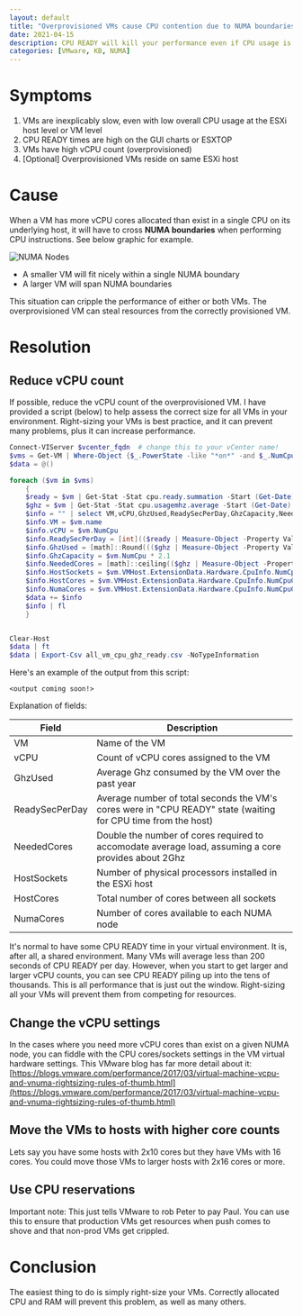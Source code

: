 ```yaml
---
layout: default
title: "Overprovisioned VMs cause CPU contention due to NUMA boundaries"
date: 2021-04-15
description: CPU READY will kill your performance even if CPU usage is low
categories: [VMware, KB, NUMA]
---
```


# Symptoms

1. VMs are inexplicably slow, even with low overall CPU usage at the ESXi host level or VM level
2. CPU READY times are high on the GUI charts or ESXTOP
3. VMs have high vCPU count (overprovisioned)
4. \[Optional\] Overprovisioned VMs reside on same ESXi host

# Cause

When a VM has more vCPU cores allocated than exist in a single CPU on its underlying host, it will have to cross **NUMA boundaries** when performing CPU instructions.  See below graphic for example.

![NUMA Nodes](/_assets/numa.png)

- A smaller VM will fit nicely within a single NUMA boundary
- A larger VM will span NUMA boundaries

This situation can cripple the performance of either or both VMs. The overprovisioned VM can steal resources from the correctly provisioned VM. 

# Resolution

## Reduce vCPU count

If possible, reduce the vCPU count of the overprovisioned VM. I have provided a script (below) to help assess the correct size for all VMs in your environment. Right-sizing your VMs is best practice, and it can prevent many problems, plus it can increase performance. 

```powershell
Connect-VIServer $vcenter_fqdn  # change this to your vCenter name!
$vms = Get-VM | Where-Object {$_.PowerState -like "*on*" -and $_.NumCpu -ge 4}  # Most VMs with fewer than 4vCPU are boring
$data = @()

foreach ($vm in $vms)
    {
    $ready = $vm | Get-Stat -Stat cpu.ready.summation -Start (Get-Date).AddDays(-365)
    $ghz = $vm | Get-Stat -Stat cpu.usagemhz.average -Start (Get-Date).AddDays(-365)
    $info = "" | select VM,vCPU,GhzUsed,ReadySecPerDay,GhzCapacity,NeededCores,HostSockets,HostCores,NumaCores
    $info.VM = $vm.name
    $info.vCPU = $vm.NumCpu
    $info.ReadySecPerDay = [int](($ready | Measure-Object -Property Value -Average).Average / 1000)
    $info.GhzUsed = [math]::Round((($ghz | Measure-Object -Property Value -Average).Average / 1000), 2)
    $info.GhzCapacity = $vm.NumCpu * 2.1
    $info.NeededCores = [math]::ceiling(($ghz | Measure-Object -Property Value -Average).Average / 2100) * 2
    $info.HostSockets = $vm.VMHost.ExtensionData.Hardware.CpuInfo.NumCpuPackages
    $info.HostCores = $vm.VMHost.ExtensionData.Hardware.CpuInfo.NumCpuCores
    $info.NumaCores = $vm.VMHost.ExtensionData.Hardware.CpuInfo.NumCpuCores / $vm.VMHost.ExtensionData.Hardware.CpuInfo.NumCpuPackages
    $data += $info
    $info | fl
    }


Clear-Host
$data | ft
$data | Export-Csv all_vm_cpu_ghz_ready.csv -NoTypeInformation
```

Here's an example of the output from this script:

```
<output coming soon!>
```

Explanation of fields:

| Field | Description |
|---|---|
| VM | Name of the VM |
| vCPU | Count of vCPU cores  assigned to the VM |
| GhzUsed | Average Ghz consumed by the VM over the past year |
| ReadySecPerDay | Average number of total seconds the VM's cores were in "CPU READY" state (waiting for CPU time from the host) |
| NeededCores | Double the number of cores required to accomodate average load, assuming a core provides about 2Ghz |
| HostSockets | Number of physical processors installed in the ESXi host |
| HostCores | Total number of cores between all sockets |
| NumaCores | Number of cores available to each NUMA node | 

It's normal to have some CPU READY time in your virtual environment. It is, after all, a shared environment. Many VMs will average less than 200 seconds of CPU READY per day. However, when you start to get larger and larger vCPU counts, you can see CPU READY piling up into the tens of thousands. This is all performance that is just out the window. Right-sizing all your VMs will prevent them from competing for resources.

## Change the vCPU settings

In the cases where you need more vCPU cores than exist on a given NUMA node, you can fiddle with the CPU cores/sockets settings in the VM virtual hardware settings. This VMware blog has far more detail about it: [https://blogs.vmware.com/performance/2017/03/virtual-machine-vcpu-and-vnuma-rightsizing-rules-of-thumb.html](https://blogs.vmware.com/performance/2017/03/virtual-machine-vcpu-and-vnuma-rightsizing-rules-of-thumb.html)

## Move the VMs to hosts with higher core counts

Lets say you have some hosts with 2x10 cores but they have VMs with 16 cores. You could move those VMs to larger hosts with 2x16 cores or more. 

## Use CPU reservations

Important note: This just tells VMware to rob Peter to pay Paul. You can use this to ensure that production VMs get resources when push comes to shove and that non-prod VMs get crippled. 

# Conclusion

The easiest thing to do is simply right-size your VMs. Correctly allocated CPU and RAM will prevent this problem, as well as many others. 









